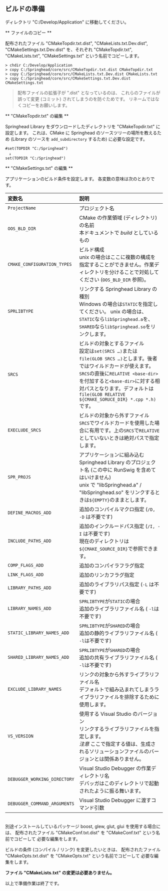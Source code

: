 ## ビルドの準備

ディレクトリ "C:/Develop/Application" に移動してください。

** ファイルのコピー **

配布されたファイル "CMakeTopdir.txt.dist", "CMakeLists.txt.Dev.dist",
 "CMakeSettings.txt.Dev.dist" を、それぞれ "CMakeTopdir.txt",
 "CMakeLists.txt", "CMakeSettings.txt" という名前でコピーします。

```
> chdir C:/Develop/Application
> copy C:/Springhead/core/src/CMakeTopdir.txt.dist CMakeTopdir.txt
> copy C:/Springhead/core/src/CMakeLists.txt.Dev.dist CMakeLists.txt
> copy C:/Springhead/core/src/CMakeSettings.txt.Dev.dist CMakeSettings.txt
```

> 配布ファイルの拡張子が ".dist" となっているのは、
これらのファイルが誤って変更 (コミット) されてしまうのを防ぐためです。
リネームではなくコピーをお願いします。

** "CMakeTopdir.txt" の編集 **

Springhead Library をダウンロードしたディレクトリを "CMakeTopdir.txt" に設定します。
これは、CMake に Springhead のソースツリーの場所を教えるため
 (Library のソースを `add_subdirectory` するため) に必要な設定です。

```
#set(TOPDIR "C:/Springhead")
　↓
set(TOPDIR "C:/Springhead")
```

** "CMakeSettings.txt" の編集 **

<a id="BuildParameters"></a>
アプリケーションのビルド条件を設定します。
各変数の意味は次のとおりです。

| 変数名 | 説明 |
|:--|:--|
| `ProjectName` | プロジェクト名 |
| `OOS_BLD_DIR` | CMake の作業領域 (ディレクトリ) の名前<br>本ドキュメントで *build* としているもの |
| `CMAKE_CONFIGURATION_TYPES` | ビルド構成<br>unix の場合はここに複数の構成を指定することができません。作業ディレクトリを分けることで対処してください (`OOS_BLD_DIR` 参照)。 |
| `SPRLIBTYPE` | リンクする Springhead Library の種別<br>Windows の場合は`STATIC`を指定してください。 unix の場合は、`STATIC`なら`libSpringhead.a`を、`SHARED`なら`libSpringhead.so`をリンクします。 |
| `SRCS` | ビルドの対象とするファイル<br>設定は`set(SRCS …)`または`file(GLOB SRCS …)`とします。後者ではワイルドカードが使えます。<br>`SRCS`の直後に`RELATIVE <base-dir>`を付加すると`<base-dir>`に対する相対パスとなります。デフォルトは`file(GLOB RELATIVE ${CMAKE_SORUCE_DIR} *.cpp *.h)`です。|
| `EXECLUDE_SRCS` | ビルドの対象から外すファイル<br>`SRCS`でワイルドカードを使用した場合に有用です。上の`SRCS`で`RELATIVE`としていないときは絶対パスで指定します。 |
| `SPR_PROJS` | アプリケーションに組み込む Springhead Library のプロジェクト名 (この中に RunSwig を含めてはいけません)<br>unix で "libSpringhead.a" / "libSpringhead.so" をリンクするときは`${EMPTY}`のままとします。 |
| `DEFINE_MACROS_ADD` | 追加のコンパイルマクロ指定 (`/D, -D` は不要です) |
| `INCLUDE_PATHS_ADD` | 追加のインクルードパス指定 (`/I, -I` は不要です)<br>現在のディレクトリは`${CMAKE_SOURCE_DIR}`で参照できます。 |
| `COMP_FLAGS_ADD` | 追加のコンパイラフラグ指定 |
| `LINK_FLAGS_ADD` | 追加のリンカフラグ指定 |
| `LIBRARY_PATHS_ADD` | 追加のライブラリパス指定 (`-L` は不要です) |
| `LIBRARY_NAMES_ADD` | `SPRLIBTYPE`が`STATIC`の場合<br>追加のライブラリファイル名 ( `-l`は不要です) |
| `STATIC_LIBRARY_NAMES_ADD` | `SPRLIBTYPE`が`SHARED`の場合<br>追加の静的ライブラリファイル名 ( `-l`は不要です) |
| `SHARED_LIBRARY_NAMES_ADD` | `SPRLIBTYPE`が`SHARED`の場合<br>追加の共有ライブラリファイル名 ( `-l`は不要です) |
| `EXCLUDE_LIBRARY_NAMES` | リンクの対象から外すライブラリファイル名<br>デフォルトで組み込まれてしまうライブラリファイルを排除するために使用します。 |
| `VS_VERSION` | 使用する Visual Studio のバージョン<br>リンクするライブラリファイルを指定します。<br>*注意* ここで指定する値は、生成されるソリューションファイルのバージョンとは関係ありません。 |
| `DEBUGGER_WORKING_DIRECTORY` | Visual Studio Debugger の作業ディレクトリ名<br>デバッガはこのディレクトリで起動されたように振る舞います。 |
| `DEBUGGER_COMMAND_ARGUMENTS` | Visual Studio Debugger に渡すコマンド引数 |

<br>
別途インストールしているパッケージ boost, glew, glut, glui を使用する場合には、
配布されたファイル "CMakeConf.txt.dist" を "CMakeConf.txt" という名前でコピーして
必要な編集をします。

ビルドの条件 (コンパイル / リンク) を変更したいときは、
配布されたファイル "CMakeOpts.txt.dist" を "CMakeOpts.txt" という名前でコピーして
必要な編集をします。

**ファイル "CMakeLists.txt" の変更は必要ありません。**

以上で準備作業は終了です。

